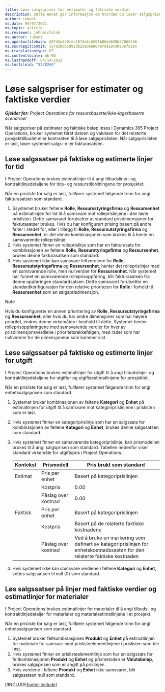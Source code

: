 ```yaml
---
title: Løse salgspriser for estimater og faktiske verdier
description: Dette emnet gir informasjon om hvordan du løser salgspriser for estimater og faktiske beløp.
author: rumant
ms.date: 04/07/2021
ms.topic: article
ms.reviewer: johnmichalak
ms.author: rumant
ms.openlocfilehash: 697d5e330fec1874e8cb59fb86dd688637860346
ms.sourcegitcommit: c0792bd65d92db25e0e8864879a19c4b93efb10c
ms.translationtype: HT
ms.contentlocale: nb-NO
ms.lasthandoff: 04/14/2022
ms.locfileid: "8578260"
---
```

# <a name="resolve-sales-prices-for-estimates-and-actuals"></a>Løse salgspriser for estimater og faktiske verdier

_**Gjelder for:** Project Operations for ressursbaserte/ikke-lagerbaserte scenarioer_

Når salgspriser på estimater og faktiske beløp løses i Dynamics 365 Project Operations, bruker systemet først datoen og valutaen for det relaterte prosjekttilbudet eller kontrakten til å løse salgsprislisten. Når salgsprislisten er løst, løser systemet salgs- eller fakturasatsen.

## <a name="resolve-sales-rates-on-actual-and-estimate-lines-for-time"></a>Løse salgssatser på faktiske og estimerte linjer for tid

I Project Operations brukes estimatlinjer til å angi tilbudslinje- og kontraktlinjedetaljene for tids- og ressurstilordningene for prosjektet.

Når en prisliste for salg er løst, fullfører systemet følgende trinn for angi fakturasatsen som standard.

1. Ssystemet bruker feltene **Rolle**, **Ressursstyringsfirma** og **Ressursenhet** på estimatlinjen for tid til å samsvare mot rolleprislinjene i den løste prislisten. Dette samsvaret forutsetter at standard prisdimensjoner for fakturasatser brukes. Hvis du har konfigurert prising basert på andre felter i stedet for, eller i tillegg til **Rolle**, **Ressursutstyringsfirma** og **Ressursenhet**, er det denne kombinasjonen som brukes til å hente en samsvarende rolleprislinje.
2. Hvis systemet finner en rolleprislinje som har en fakturasats for kombinasjonen av feltene **Rolle**, **Ressurstyringsfirma** og **Ressursenhet**, brukes denne fakturasatsen som standard.
3. Hvis systemet ikke kan samsvare feltverdiene for **Rolle**, **Ressursutstyringsfirma** og **Ressursenhet**, henter det rolleprislinjer med en samsvarende rolle, men nullverdier for **Ressursenhet**. Når systemet har funnet en samsvarende rolleprisoppføring, blir fakturasatsen fra denne oppføringen standardsatsen. Dette samsvaret forutsetter en standardkonfigurasjon for den relative prioriteten for **Rolle** i forhold til **Ressursenhet** som en salgsprisdimensjon.

> [!NOTE]
> Hvis du konfigurerte en annen prioritering av **Rolle**, **Ressursutstyringsfirma** og **Ressursenhet**, eller hvis du har andre dimensjoner som har høyere prioritet, endres denne virkemåten i henhold til dette. Systemet henter rolleprisoppføringene med samsvarende verdier for hver av prisdimensjonsverdiene i prioritetsrekkefølgen, med rader som har nullverdier for de dimensjonene som kommer sist.

## <a name="resolve-sales-rates-on-actual-and-estimate-lines-for-expense"></a>Løse salgssatser på faktiske og estimerte linjer for utgift

I Project Operations brukes estimatlinjer for utgift til å angi tilbudslinje- og kontraktlinjedetaljene for utgifter og utgiftsestimatlinjene for prosjektet.

Når en prisliste for salg er løst, fullfører systemet følgende trinn for angi enhetssalgsprisen som standard.

1. Systemet bruker kombinasjonen av feltene **Kategori** og **Enhet** på estimatlinjen for utgift til å samsvare mot kategoriprislinjene i prislisten som er løst.
2. Hvis systemet finner en kategoriprislinje som har en salgssats for kombinasjonen av feltene **Kategori** og **Enhet**, brukes denne salgssatsen som standard.
3. Hvis systemet finner en samsvarende kategoriprislinje, kan prismodellen brukes til å angi salgsprisen som standard. Tabellen nedenfor viser standard virkemåte for utgiftspris i Project Operations.

    | Kontekst | Prismodell | Pris brukt som standard |
    | --- | --- | --- |
    | Estimat | Pris per enhet | Basert på kategoriprislinjen |
    | &nbsp; | Kostpris | 0.00 |
    | &nbsp; | Påslag over kostnad | 0.00 |
    | Faktisk | Pris per enhet | Basert på kategoriprislinjen |
    | &nbsp; | Kostpris | Basert på de relaterte faktiske kostnadene |
    | &nbsp; | Påslag over kostnad | Ved å bruke en markering som definert av kategoriprislinjen for enhetskostnadssasten for den relaterte faktiske kostnaden |

4. Hvis systemet ikke kan samsvare verdiene i feltene **Kategori** og **Enhet**, settes salgssatsen til null (0) som standard.

## <a name="resolve-sales-rates-on-actual-and-estimate-lines-for-material"></a>Løs salgssatser på linjer med faktiske verdier og estimatlinjer for materialer

I Project Operations brukes estimatlinjer for materialer til å angi tilbuds- og kontraktlinjedetaljer for materialer og materialestimatlinjene i et prosjekt.

Når en prisliste for salg er løst, fullfører systemet følgende trinn for angi enhetssalgsprisen som standard.

1. Systemet bruker feltkombinasjonen **Produkt** og **Enhet** på estimatlinjen for materiale for samsvar med prislisteelementlinjene i prislisten som ble løst.
2. Hvis systemet finner en prislisteelementlinje som har en salgssats for feltkombinasjonen **Produkt** og **Enhet** og prismetoden er **Valutabeløp**, brukes salgsprisen som er angitt på prislinjen.
3. Hvis verdiene i feltene **Produkt** og **Enhet** ikke samsvarer, blir salgssatsen null som standard.



[!INCLUDE[footer-include](../includes/footer-banner.md)]
